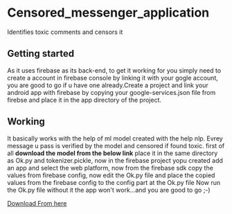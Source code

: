 # Censored_messenger_application
Identifies toxic comments and censors it
<h2>Getting started</h2>
As it uses firebase as its back-end, to get it working for you simply need to create a account in firebase console by linking it with your gogle account, you are good to go if u have one already.Create a project and link your android app with
firebase by copying your google-services.json file from firebse and place it in the app directory of the project.
<h2>Working</h2>
It basically works with the help of ml model created with the help nlp. Evrey message u pass is verified by the model and censored if found toxic.
first of all <b> download the model from the below link</b> place it in the same directory as Ok.py and tokenizer.pickle, now in the firebase project yopu created add an app and select the web platform, now from the firebase sdk copy the values from firebase config, now edit the Ok.py file and place the copied values from the firebase config to the config part at the Ok.py file
Now run the Ok.py file without it the app won't work...and you are good to go ;-)

[Download From here](https://1drv.ms/u/s!AkKbxoO0cGGxizGcXph9qR6xLaWG)
